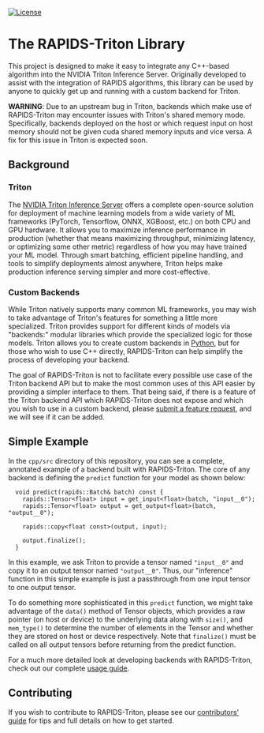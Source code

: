 <!--
Copyright (c) 2021, NVIDIA CORPORATION.

Licensed under the Apache License, Version 2.0 (the "License");
you may not use this file except in compliance with the License.
You may obtain a copy of the License at

    http://www.apache.org/licenses/LICENSE-2.0

Unless required by applicable law or agreed to in writing, software
distributed under the License is distributed on an "AS IS" BASIS,
WITHOUT WARRANTIES OR CONDITIONS OF ANY KIND, either express or implied.
See the License for the specific language governing permissions and
limitations under the License.
-->

[![License](https://img.shields.io/badge/License-Apache%202.0-blue.svg)](https://opensource.org/licenses/Apache-2.0)

# The RAPIDS-Triton Library

This project is designed to make it easy to integrate any C++-based algorithm
into the NVIDIA Triton Inference Server. Originally developed to assist with
the integration of RAPIDS algorithms, this library can be used by anyone to
quickly get up and running with a custom backend for Triton.

**WARNING**: Due to an upstream bug in Triton, backends which make use of
RAPIDS-Triton may encounter issues with Triton's shared memory mode.
Specifically, backends deployed on the host or which request input on host
memory should not be given cuda shared memory inputs and vice versa. A fix for
this issue in Triton is expected soon.

## Background

### Triton

The [NVIDIA Triton Inference
Server](https://developer.nvidia.com/nvidia-triton-inference-server) offers a
complete open-source solution for deployment of machine learning models from a
wide variety of ML frameworks (PyTorch, Tensorflow, ONNX, XGBoost, etc.) on
both CPU and GPU hardware. It allows you to maximize inference performance in
production (whether that means maximizing throughput, minimizing latency, or
optimizing some other metric) regardless of how you may have trained your ML
model. Through smart batching, efficient pipeline handling, and tools to
simplify deployments almost anywhere, Triton helps make production inference
serving simpler and more cost-effective.

### Custom Backends

While Triton natively supports many common ML frameworks, you may wish to take
advantage of Triton's features for something a little more specialized. Triton
provides support for different kinds of models via "backends:" modular
libraries which provide the specialized logic for those models. Triton allows
you to create custom backends in 
[Python](https://github.com/triton-inference-server/python_backend), but for
those who wish to use C++ directly, RAPIDS-Triton can help simplify the process
of developing your backend.

The goal of RAPIDS-Triton is not to facilitate every possible use case of the
Triton backend API but to make the most common uses of this API easier by
providing a simpler interface to them. That being said, if there is a feature
of the Triton backend API which RAPIDS-Triton does not expose and which you
wish to use in a custom backend, please [submit a feature
request](https://github.com/rapidsai/rapids-triton/issues), and we will see if
it can be added.

## Simple Example

In the `cpp/src` directory of this repository, you can see a complete,
annotated example of a backend built with RAPIDS-Triton. The core of any
backend is defining the `predict` function for your model as shown below:

```
  void predict(rapids::Batch& batch) const {
    rapids::Tensor<float> input = get_input<float>(batch, "input__0");
    rapids::Tensor<float> output = get_output<float>(batch, "output__0");

    rapids::copy<float const>(output, input);

    output.finalize();
  }
```

In this example, we ask Triton to provide a tensor named `"input__0"` and copy
it to an output tensor named `"output__0"`. Thus, our "inference" function in
this simple example is just a passthrough from one input tensor to one output
tensor.

To do something more sophisticated in this `predict` function, we might take
advantage of the `data()` method of Tensor objects, which provides a raw
pointer (on host or device) to the underlying data along with `size()`, and
`mem_type()` to determine the number of elements in the Tensor and whether they
are stored on host or device respectively. Note that `finalize()` must be
called on all output tensors before returning from the predict function.

For a much more detailed look at developing backends with RAPIDS-Triton,
check out our complete [usage guide](https://github.com/rapidsai/rapids-triton/blob/main/docs/usage.md).

## Contributing

If you wish to contribute to RAPIDS-Triton, please see our [contributors'
guide](https://github.com/rapidsai/rapids-triton/blob/main/CONTRIBUTING.md) for
tips and full details on how to get started.
